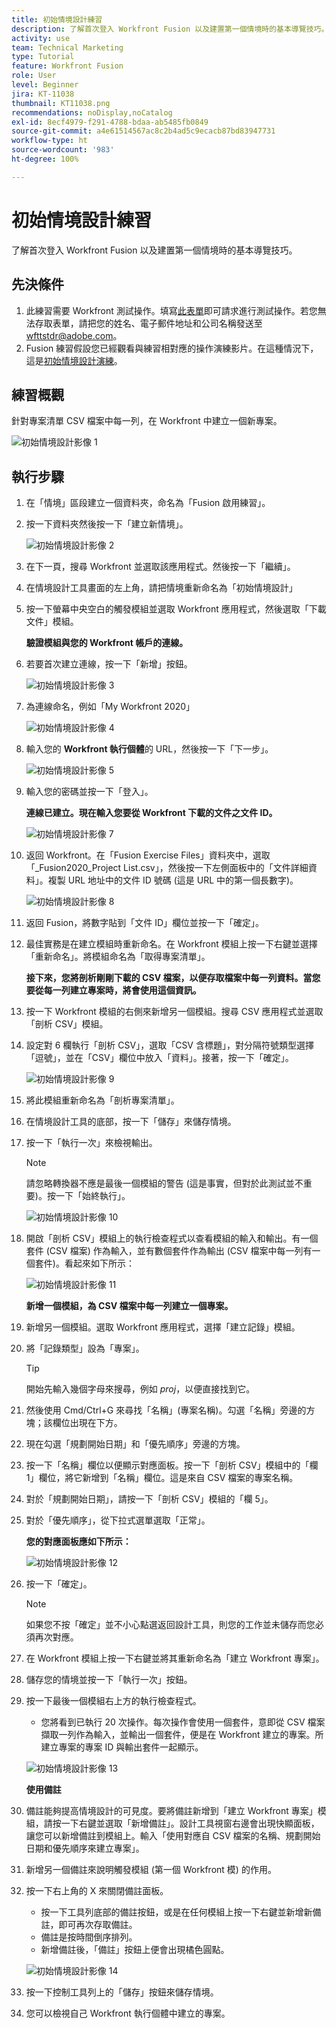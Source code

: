 ```yaml
---
title: 初始情境設計練習
description: 了解首次登入 Workfront Fusion 以及建置第一個情境時的基本導覽技巧。
activity: use
team: Technical Marketing
type: Tutorial
feature: Workfront Fusion
role: User
level: Beginner
jira: KT-11038
thumbnail: KT11038.png
recommendations: noDisplay,noCatalog
exl-id: 8ecf4979-f291-4788-bdaa-ab5485fb0849
source-git-commit: a4e61514567ac8c2b4ad5c9ecacb87bd83947731
workflow-type: ht
source-wordcount: '983'
ht-degree: 100%

---
```


# 初始情境設計練習

了解首次登入 Workfront Fusion 以及建置第一個情境時的基本導覽技巧。

## 先決條件

1. 此練習需要 Workfront 測試操作。填寫[此表單](https://forms.office.com/r/f1J8HRGrNY)即可請求進行測試操作。若您無法存取表單，請把您的姓名、電子郵件地址和公司名稱發送至 wfttstdr@adobe.com。
1. Fusion 練習假設您已經觀看與練習相對應的操作演練影片。在這種情況下，這是[初始情境設計演練](https://experienceleague.adobe.com/docs/workfront-learn/tutorials-workfront/fusion/understand-the-basics/initial-scenario-design-walkthrough.html?lang=zh-Hant)。


## 練習概觀

針對專案清單 CSV 檔案中每一列，在 Workfront 中建立一個新專案。

![初始情境設計影像 1](../12-exercises/assets/initial-scenario-design-1.png)

## 執行步驟

1. 在「情境」區段建立一個資料夾，命名為「Fusion 啟用練習」。
1. 按一下資料夾然後按一下「建立新情境」。

   ![初始情境設計影像 2](../12-exercises/assets/initial-scenario-design-2.png)

1. 在下一頁，搜尋 Workfront 並選取該應用程式。然後按一下「繼續」。
1. 在情境設計工具畫面的左上角，請把情境重新命名為「初始情境設計」
1. 按一下螢幕中央空白的觸發模組並選取 Workfront 應用程式，然後選取「下載文件」模組。

   **驗證模組與您的 Workfront 帳戶的連線。**

1. 若要首次建立連線，按一下「新增」按鈕。

   ![初始情境設計影像 3](../12-exercises/assets/initial-scenario-design-3.png)

1. 為連線命名，例如「My Workfront 2020」

   ![初始情境設計影像 4](../12-exercises/assets/initial-scenario-design-4.png)

1. 輸入您的 **Workfront 執行個體**&#x200B;的 URL，然後按一下「下一步」。

   ![初始情境設計影像 5](../12-exercises/assets/initial-scenario-design-5.png)

1. 輸入您的密碼並按一下「登入」。

   **連線已建立。現在輸入您要從 Workfront 下載的文件之文件 ID。**

   ![初始情境設計影像 7](../12-exercises/assets/initial-scenario-design-7.png)

1. 返回 Workfront。在「Fusion Exercise Files」資料夾中，選取「_Fusion2020_Project List.csv」，然後按一下左側面板中的「文件詳細資料」。複製 URL 地址中的文件 ID 號碼 (這是 URL 中的第一個長數字)。

   ![初始情境設計影像 8](../12-exercises/assets/initial-scenario-design-8.png)

1. 返回 Fusion，將數字貼到「文件 ID」欄位並按一下「確定」。
1. 最佳實務是在建立模組時重新命名。在 Workfront 模組上按一下右鍵並選擇「重新命名」。將模組命名為「取得專案清單」。

   **接下來，您將剖析剛剛下載的 CSV 檔案，以便存取檔案中每一列資料。當您要從每一列建立專案時，將會使用這個資訊。**

1. 按一下 Workfront 模組的右側來新增另一個模組。搜尋 CSV 應用程式並選取「剖析 CSV」模組。
1. 設定對 6 欄執行「剖析 CSV」，選取「CSV 含標題」，對分隔符號類型選擇「逗號」，並在「CSV」欄位中放入「資料」。接著，按一下「確定」。

   ![初始情境設計影像 9](../12-exercises/assets/initial-scenario-design-9.png)

1. 將此模組重新命名為「剖析專案清單」。
1. 在情境設計工具的底部，按一下「儲存」來儲存情境。
1. 按一下「執行一次」來檢視輸出。

   >[!NOTE]
   >
   >請忽略轉換器不應是最後一個模組的警告 (這是事實，但對於此測試並不重要)。按一下「始終執行」。

   ![初始情境設計影像 10](../12-exercises/assets/initial-scenario-design-10.png)

1. 開啟「剖析 CSV」模組上的執行檢查程式以查看模組的輸入和輸出。有一個套件 (CSV 檔案) 作為輸入，並有數個套件作為輸出 (CSV 檔案中每一列有一個套件)。看起來如下所示：

   ![初始情境設計影像 11](../12-exercises/assets/initial-scenario-design-11.png)

   **新增一個模組，為 CSV 檔案中每一列建立一個專案。**

1. 新增另一個模組。選取 Workfront 應用程式，選擇「建立記錄」模組。
1. 將「記錄類型」設為「專案」。

   >[!TIP]
   >
   >開始先輸入幾個字母來搜尋，例如 *proj*，以便直接找到它。

1. 然後使用 Cmd/Ctrl+G 來尋找「名稱」(專案名稱)。勾選「名稱」旁邊的方塊；該欄位出現在下方。
1. 現在勾選「規劃開始日期」和「優先順序」旁邊的方塊。
1. 按一下「名稱」欄位以便顯示對應面板。按一下「剖析 CSV」模組中的「欄 1」欄位，將它新增到「名稱」欄位。這是來自 CSV 檔案的專案名稱。
1. 對於「規劃開始日期」，請按一下「剖析 CSV」模組的「欄 5」。
1. 對於「優先順序」，從下拉式選單選取「正常」。

   **您的對應面板應如下所示：**

   ![初始情境設計影像 12](../12-exercises/assets/initial-scenario-design-12.png)

1. 按一下「確定」。

   >[!NOTE]
   >
   >如果您不按「確定」並不小心點選返回設計工具，則您的工作並未儲存而您必須再次對應。

1. 在 Workfront 模組上按一下右鍵並將其重新命名為「建立 Workfront 專案」。
1. 儲存您的情境並按一下「執行一次」按鈕。
1. 按一下最後一個模組右上方的執行檢查程式。

   + 您將看到已執行 20 次操作。每次操作會使用一個套件，意即從 CSV 檔案擷取一列作為輸入，並輸出一個套件，便是在 Workfront 建立的專案。所建立專案的專案 ID 與輸出套件一起顯示。

   ![初始情境設計影像 13](../12-exercises/assets/initial-scenario-design-13.png)

   **使用備註**

1. 備註能夠提高情境設計的可見度。要將備註新增到「建立 Workfront 專案」模組，請按一下右鍵並選取「新增備註」。設計工具視窗右邊會出現快顯面板，讓您可以新增備註到模組上。輸入「使用對應自 CSV 檔案的名稱、規劃開始日期和優先順序來建立專案」。
1. 新增另一個備註來說明觸發模組 (第一個 Workfront 模) 的作用。
1. 按一下右上角的 X 來關閉備註面板。

   + 按一下工具列底部的備註按鈕，或是在任何模組上按一下右鍵並新增新備註，即可再次存取備註。
   + 備註是按時間倒序排列。
   + 新增備註後，「備註」按鈕上便會出現橘色圓點。

   ![初始情境設計影像 14](../12-exercises/assets/initial-scenario-design-14.png)

1. 按一下控制工具列上的「儲存」按鈕來儲存情境。
1. 您可以檢視自己 Workfront 執行個體中建立的專案。
